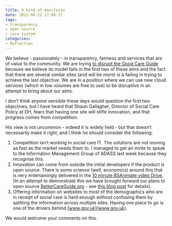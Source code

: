 ```yaml
---
title: A kind of manifesto
date: 2012-06-22 17:08:17
tags:
- transparency
- open source
- care system
categories:
- Reflection
---
```

We believe - passionately - in transparency, fairness and services that are of value to the community.  We are trying [to disrupt the Good Care Guide](/2012/06/22/New-Version-of-Better-Care-Guide/) because we believe its model fails in the first two of these aims and the fact that there are several similar sites (and will be more) is a failing in trying to achieve the last objective.  We are in a position where we can use new cloud services (which in low volumes are free to use) to be disruptive in an attempt to bring about our aims.

I don’t think anyone sensible these days would question the first two objectives, but I have heard that Shaun Gallagher, Director of Social Care Policy at DH, fears that having one site will stifle innovation, and that progress comes from competition.

His view is not uncommon - indeed it is widely held - but that doesn’t necessarily make it right, and I think he should consider the following:
1. Competition isn’t working in social care IT.  The solutions are not moving as fast as the market needs them to.  I managed to get an invite to speak to the Information Management Group of ADASS last week because they recognise this.
2. Innovation can come from outside the initial developers if the product is open source. There is some science (well, economics) around this that is very entertainingly delivered in the [10 minute RSAnimate video Drive](http://www.youtube.com/watch?v=u6XAPnuFjJc).  (In an attempt to demonstrate this we have brought forward our plans to open source [BetterCareGuide.org](https://www.bettercareguide.org) - see [this blog post](/2012/06/22/Better-Care-Guide-is-now-Open-Source/) for details).
3. Offering information on websites to most of the demographics who are in receipt of social care is hard enough without confusing them by splitting the information across multiple sites.  Having one place to go is one of the drivers behind [www.gov.uk](www.gov.uk).

We would welcome your comments on this.